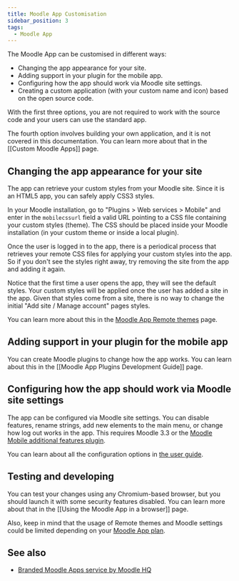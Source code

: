```yaml
---
title: Moodle App Customisation
sidebar_position: 3
tags:
  - Moodle App
---
```


The Moodle App can be customised in different ways:

- Changing the app appearance for your site.
- Adding support in your plugin for the mobile app.
- Configuring how the app should work via Moodle site settings.
- Creating a custom application (with your custom name and icon) based on the open source code.

With the first three options, you are not required to work with the source code and your users can use the standard app.

The fourth option involves building your own application, and it is not covered in this documentation. You can learn more about that in the [[Custom Moodle Apps]] page.

## Changing the app appearance for your site

The app can retrieve your custom styles from your Moodle site. Since it is an HTML5 app, you can safely apply CSS3 styles.

In your Moodle installation, go to "Plugins > Web services > Mobile" and enter in the `mobilecssurl` field a valid URL pointing to a CSS file containing your custom styles (theme). The CSS should be placed inside your Moodle installation (in your custom theme or inside a local plugin).

Once the user is logged in to the app, there is a periodical process that retrieves your remote CSS files for applying your custom styles into the app. So if you don't see the styles right away, try removing the site from the app and adding it again.

Notice that the first time a user opens the app, they will see the default styles. Your custom styles will be applied once the user has added a site in the app. Given that styles come from a site, there is no way to change the initial "Add site / Manage account" pages styles.

You can learn more about this in the [Moodle App Remote themes](./remote-themes) page.

## Adding support in your plugin for the mobile app

You can create Moodle plugins to change how the app works. You can learn about this in the [[Moodle App Plugins Development Guide]] page.

## Configuring how the app should work via Moodle site settings

The app can be configured via Moodle site settings. You can disable features, rename strings, add new elements to the main menu, or change how log out works in the app. This requires Moodle 3.3 or the [Moodle Mobile additional features plugin](https://docs.moodle.org/en/Moodle_Mobile_additional_features).

You can learn about all the configuration options in [the user guide](https://docs.moodle.org/en/Moodle_app_guide_for_admins#Configuring_the_app_from_your_site).

## Testing and developing

You can test your changes using any Chromium-based browser, but you should launch it with some security features disabled. You can learn more about that in the [[Using the Moodle App in a browser]] page.

Also, keep in mind that the usage of Remote themes and Moodle settings could be limited depending on your [Moodle App plan](https://apps.moodle.com).

## See also

- [Branded Moodle Apps service by Moodle HQ](https://moodle.com/branded-app/)
